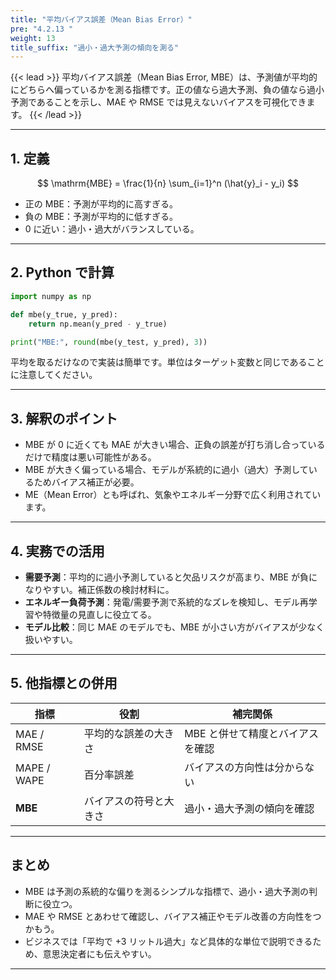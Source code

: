 ```yaml
---
title: "平均バイアス誤差（Mean Bias Error）"
pre: "4.2.13 "
weight: 13
title_suffix: "過小・過大予測の傾向を測る"
---
```


{{< lead >}}
平均バイアス誤差（Mean Bias Error, MBE）は、予測値が平均的にどちらへ偏っているかを測る指標です。正の値なら過大予測、負の値なら過小予測であることを示し、MAE や RMSE では見えないバイアスを可視化できます。
{{< /lead >}}

---

## 1. 定義

$$
\mathrm{MBE} = \frac{1}{n} \sum_{i=1}^n (\hat{y}_i - y_i)
$$

- 正の MBE：予測が平均的に高すぎる。
- 負の MBE：予測が平均的に低すぎる。
- 0 に近い：過小・過大がバランスしている。

---

## 2. Python で計算

```python
import numpy as np

def mbe(y_true, y_pred):
    return np.mean(y_pred - y_true)

print("MBE:", round(mbe(y_test, y_pred), 3))
```

平均を取るだけなので実装は簡単です。単位はターゲット変数と同じであることに注意してください。

---

## 3. 解釈のポイント

- MBE が 0 に近くても MAE が大きい場合、正負の誤差が打ち消し合っているだけで精度は悪い可能性がある。
- MBE が大きく偏っている場合、モデルが系統的に過小（過大）予測しているためバイアス補正が必要。
- ME（Mean Error）とも呼ばれ、気象やエネルギー分野で広く利用されています。

---

## 4. 実務での活用

- **需要予測**：平均的に過小予測していると欠品リスクが高まり、MBE が負になりやすい。補正係数の検討材料に。
- **エネルギー負荷予測**：発電/需要予測で系統的なズレを検知し、モデル再学習や特徴量の見直しに役立てる。
- **モデル比較**：同じ MAE のモデルでも、MBE が小さい方がバイアスが少なく扱いやすい。

---

## 5. 他指標との併用

| 指標 | 役割 | 補完関係 |
| --- | --- | --- |
| MAE / RMSE | 平均的な誤差の大きさ | MBE と併せて精度とバイアスを確認 |
| MAPE / WAPE | 百分率誤差 | バイアスの方向性は分からない |
| **MBE** | バイアスの符号と大きさ | 過小・過大予測の傾向を確認 |

---

## まとめ

- MBE は予測の系統的な偏りを測るシンプルな指標で、過小・過大予測の判断に役立つ。
- MAE や RMSE とあわせて確認し、バイアス補正やモデル改善の方向性をつかもう。
- ビジネスでは「平均で +3 リットル過大」など具体的な単位で説明できるため、意思決定者にも伝えやすい。

---
